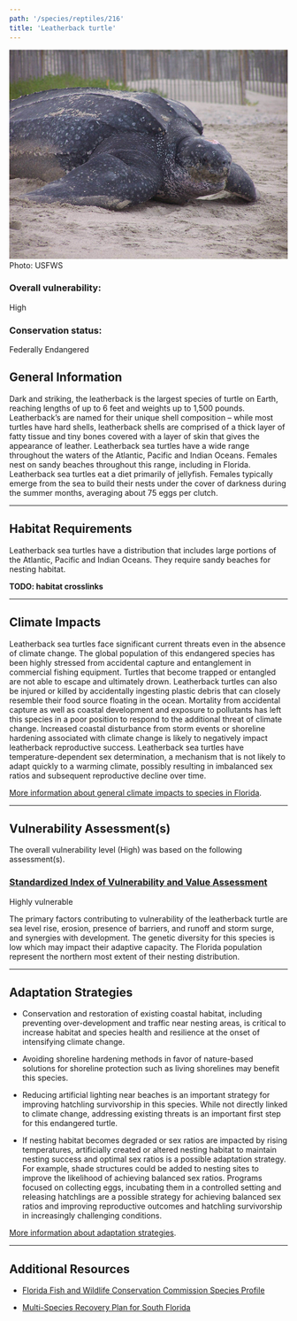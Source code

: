```yaml
---
path: '/species/reptiles/216'
title: 'Leatherback turtle'
---
```


<content-header icon="turtles" title="Leatherback turtle" subtitle="Dermochelys coriacea">
</content-header>

<div id="TopSection">

<div class="header-photo"><img src="216.jpg" alt="Photo for 216"/>
<figcaption>Photo: USFWS</figcaption></div>

<div>

### Overall vulnerability:

<div class="vulnerability vulnerability-high">High</div>



### Conservation status:

Federally Endangered

</div>
</div>

## General Information

Dark and striking, the leatherback is the largest species of turtle on Earth, reaching lengths of up to 6 feet and weights up to 1,500 pounds.  Leatherback’s are named for their unique shell composition – while most turtles have hard shells, leatherback shells are comprised of a thick layer of fatty tissue and tiny bones covered with a layer of skin that gives the appearance of leather.  Leatherback sea turtles have a wide range throughout the waters of the Atlantic, Pacific and Indian Oceans.  Females nest on sandy beaches throughout this range, including in Florida.  Leatherback sea turtles eat a diet primarily of jellyfish.  Females typically emerge from the sea to build their nests under the cover of darkness during the summer months, averaging about 75 eggs per clutch.

<hr />

## Habitat Requirements

Leatherback sea turtles have a distribution that includes large portions of the Atlantic, Pacific and Indian Oceans. They require sandy beaches for nesting habitat.

**TODO: habitat crosslinks**

<hr />

## Climate Impacts

Leatherback sea turtles face significant current threats even in the absence of climate change.  The global population of this endangered species has been highly stressed from accidental capture and entanglement in commercial fishing equipment.  Turtles that become trapped or entangled are not able to escape and ultimately drown.  Leatherback turtles can also be injured or killed by accidentally ingesting plastic debris that can closely resemble their food source floating in the ocean.  Mortality from accidental capture as well as coastal development and exposure to pollutants has left this species in a poor position to respond to the additional threat of climate change.  Increased coastal disturbance from storm events or shoreline hardening associated with climate change is likely to negatively impact leatherback reproductive success.  Leatherback sea turtles have temperature-dependent sex determination, a mechanism that is not likely to adapt quickly to a warming climate, possibly resulting in imbalanced sex ratios and subsequent reproductive decline over time.

[More information about general climate impacts to species in Florida](/impacts/species).



<hr />

## Vulnerability Assessment(s)

The overall vulnerability level (High) was based on the following assessment(s).
#### 
<div class="vulnerability-header">
<h3><a href="/impacts/vulnerability/sivva/species">Standardized Index of Vulnerability and Value Assessment</a></h3>
<div class="vulnerability vulnerability-high">Highly vulnerable</div>
</div> 

The primary factors contributing to vulnerability of the leatherback turtle are sea level rise, erosion, presence of barriers, and runoff and storm surge, and synergies with development.   The genetic diversity for this species is low which may impact their adaptive capacity.  The Florida population represent the northern most extent of their nesting distribution.


<hr />

## Adaptation Strategies

- Conservation and restoration of existing coastal habitat, including preventing over-development and traffic near nesting areas, is critical to increase habitat and species health and resilience at the onset of intensifying climate change.

- Avoiding shoreline hardening methods in favor of nature-based solutions for shoreline protection such as living shorelines may benefit this species.

- Reducing artificial lighting near beaches is an important strategy for improving hatchling survivorship in this species.  While not directly linked to climate change, addressing existing threats is an important first step for this endangered turtle.

- If nesting habitat becomes degraded or sex ratios are impacted by rising temperatures, artificially created or altered nesting habitat to maintain nesting success and optimal sex ratios is a possible adaptation strategy.  For example, shade structures could be added to nesting sites to improve the likelihood of achieving balanced sex ratios.  Programs focused on collecting eggs, incubating them in a controlled setting and releasing hatchlings are a possible strategy for achieving balanced sex ratios and improving reproductive outcomes and hatchling survivorship in increasingly challenging conditions.

[More information about adaptation strategies](/strategies).

<hr />


## Additional Resources

- [Florida Fish and Wildlife Conservation Commission Species Profile](https://myfwc.com/wildlifehabitats/profiles/reptiles/sea-turtles/leatherback-turtle/)

- [Multi-Species Recovery Plan for South Florida](https://ecos.fws.gov/docs/recovery_plan/sfl_msrp/SFL_MSRP_Species.pdf)
